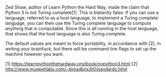 Zed Shaw, author of Learn Python the Hard Way, made the claim that Python 3 is not Turing complete[1]. This is blatantly false. If you can use a language, referred to as a host language, to implement a Turing complete language, you can then use the Turing complete language to compute anything that is computable. Since this is all running in the host language, that shows that the host language is also Turing complete.

The default values are meant to force portability, in accordance with [2], in writing your brainfuck, but there will be command line flags to set up the machine however you want.

[1] https://learnpythonthehardway.org/book/nopython3.html 
[2] http://www.muppetlabs.com/~breadbox/bf/standards.html
